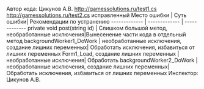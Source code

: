 
Автор кода: Цикунов А.В.
http://gamessolutions.ru/test1.cs
http://gamessolutions.ru/test2.cs исправленный
Место ошибки  | Суть ошибки| Рекомендации по устранению
------------- | ------------- | ------------- 
  private void post(string id) | Слишком большой метод, необработанные исключения|Вынесенение части кода в отдельный метод
 backgroundWorker1_DoWork  | необработанные исключения, создание лишних переменных| Обработать исключения, избавиться от лишних переменных
  Form1_Load, создание лишних переменных  | необработанные исключения| Обработать
   backgroundWorker2_DoWork  | необработанные исключения, создание лишних переменных| Обработать исключения, избавиться от лишних переменных
Инспектор:
Цикунов А.В.

